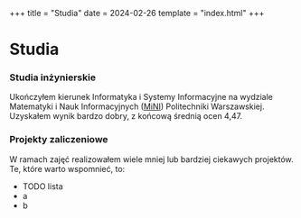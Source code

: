 +++
title = "Studia"
date = 2024-02-26
template = "index.html"
+++

# Studia
### Studia inżynierskie
Ukończyłem kierunek Informatyka i Systemy Informacyjne na wydziale Matematyki i Nauk Informacyjnych ([MiNI](https://ww2.mini.pw.edu.pl/)) Politechniki Warszawskiej. Uzyskałem wynik bardzo dobry, z końcową średnią ocen 4,47.

### Projekty zaliczeniowe
W ramach zajęć realizowałem wiele mniej lub bardziej ciekawych projektów. Te, które warto wspomnieć, to:
- TODO lista
- a
- b